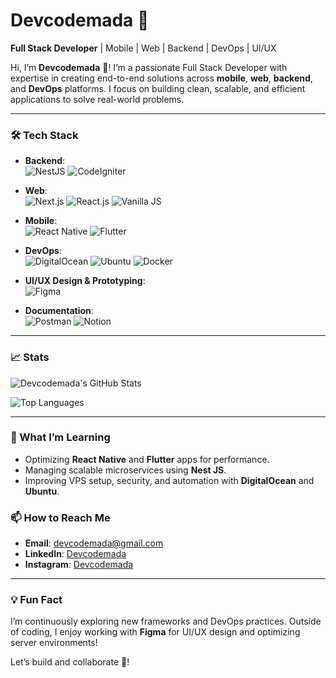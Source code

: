 # Devcodemada 🚀

**Full Stack Developer** | Mobile | Web | Backend | DevOps | UI/UX

Hi, I’m **Devcodemada** 👋! I’m a passionate Full Stack Developer with expertise in creating end-to-end solutions across **mobile**, **web**, **backend**, and **DevOps** platforms. I focus on building clean, scalable, and efficient applications to solve real-world problems.

---

### 🛠️ Tech Stack

- **Backend**:  
  ![NestJS](https://img.shields.io/badge/NestJS-E0234E?style=for-the-badge&logo=nestjs&logoColor=white)
  ![CodeIgniter](https://img.shields.io/badge/CodeIgniter-DD4814?style=for-the-badge&logo=codeigniter&logoColor=white)

- **Web**:  
  ![Next.js](https://img.shields.io/badge/Next.js-000000?style=for-the-badge&logo=nextdotjs&logoColor=white)
  ![React.js](https://img.shields.io/badge/React-20232A?style=for-the-badge&logo=react&logoColor=61DAFB)
  ![Vanilla JS](https://img.shields.io/badge/JavaScript-F7DF1E?style=for-the-badge&logo=javascript&logoColor=black)

- **Mobile**:  
  ![React Native](https://img.shields.io/badge/React_Native-20232A?style=for-the-badge&logo=react&logoColor=61DAFB)
  ![Flutter](https://img.shields.io/badge/Flutter-02569B?style=for-the-badge&logo=flutter&logoColor=white)

- **DevOps**:  
  ![DigitalOcean](https://img.shields.io/badge/DigitalOcean-0080FF?style=for-the-badge&logo=digitalocean&logoColor=white)
  ![Ubuntu](https://img.shields.io/badge/Ubuntu-E95420?style=for-the-badge&logo=ubuntu&logoColor=white)
  ![Docker](https://img.shields.io/badge/Docker-2496ED?style=for-the-badge&logo=docker&logoColor=white)

- **UI/UX Design & Prototyping**:  
  ![Figma](https://img.shields.io/badge/Figma-F24E1E?style=for-the-badge&logo=figma&logoColor=white)

- **Documentation**:  
  ![Postman](https://img.shields.io/badge/Postman-FF6C37?style=for-the-badge&logo=postman&logoColor=white)
  ![Notion](https://img.shields.io/badge/Notion-000000?style=for-the-badge&logo=notion&logoColor=white)

---

### 📈 Stats

![Devcodemada's GitHub Stats](https://github-readme-stats.vercel.app/api?username=devcodemada&show_icons=true&theme=dracula)

![Top Languages](https://github-readme-stats.vercel.app/api/top-langs/?username=devcodemada&layout=compact&theme=dracula)

---

### 🌱 What I’m Learning
- Optimizing **React Native** and **Flutter** apps for performance.
- Managing scalable microservices using **Nest JS**.
- Improving VPS setup, security, and automation with **DigitalOcean** and **Ubuntu**.

### 📫 How to Reach Me
- **Email**: devcodemada@gmail.com
- **LinkedIn**: [Devcodemada](https://www.linkedin.com/in/devcodemada)
- **Instagram**: [Devcodemada](https://www.instagram.com/devcodemada)

---

### 💡 Fun Fact
I’m continuously exploring new frameworks and DevOps practices. Outside of coding, I enjoy working with **Figma** for UI/UX design and optimizing server environments!

Let’s build and collaborate 🚀!
